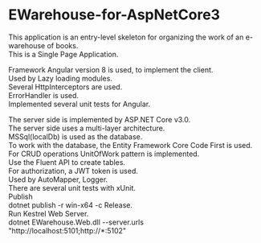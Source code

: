 # EWarehouse-for-AspNetCore3
This application is an entry-level skeleton for organizing the work of an e-warehouse of books.  
This is a Single Page Application.  
    
Framework Angular version 8 is used, to implement the client.  
Used by Lazy loading modules.  
Several HttpInterceptors are used.  
ErrorHandler is used.  
Implemented several unit tests for Angular.  
  
The server side is implemented by ASP.NET Core v3.0.  
The server side uses a multi-layer architecture.  
MSSql(localDb) is used as the database.  
To work with the database, the Entity Framework Core Code First is used.  
For CRUD operations UnitOfWork pattern is implemented.  
Use the Fluent API to create tables.  
For authorization, a JWT token is used.  
Used by AutoMapper, Logger.  
There are several unit tests with xUnit.  
Publish   
dotnet publish -r win-x64 -c Release.  
Run Kestrel Web Server.  
dotnet EWarehouse.Web.dll --server.urls "http://localhost:5101;http://*:5102"
